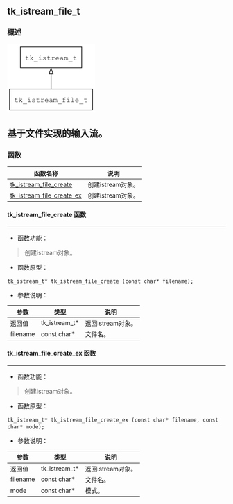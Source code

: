 ## tk\_istream\_file\_t
### 概述
![image](images/tk_istream_file_t_0.png)

基于文件实现的输入流。
----------------------------------
### 函数
<p id="tk_istream_file_t_methods">

| 函数名称 | 说明 | 
| -------- | ------------ | 
| <a href="#tk_istream_file_t_tk_istream_file_create">tk\_istream\_file\_create</a> | 创建istream对象。 |
| <a href="#tk_istream_file_t_tk_istream_file_create_ex">tk\_istream\_file\_create\_ex</a> | 创建istream对象。 |
#### tk\_istream\_file\_create 函数
-----------------------

* 函数功能：

> <p id="tk_istream_file_t_tk_istream_file_create">创建istream对象。

* 函数原型：

```
tk_istream_t* tk_istream_file_create (const char* filename);
```

* 参数说明：

| 参数 | 类型 | 说明 |
| -------- | ----- | --------- |
| 返回值 | tk\_istream\_t* | 返回istream对象。 |
| filename | const char* | 文件名。 |
#### tk\_istream\_file\_create\_ex 函数
-----------------------

* 函数功能：

> <p id="tk_istream_file_t_tk_istream_file_create_ex">创建istream对象。

* 函数原型：

```
tk_istream_t* tk_istream_file_create_ex (const char* filename, const char* mode);
```

* 参数说明：

| 参数 | 类型 | 说明 |
| -------- | ----- | --------- |
| 返回值 | tk\_istream\_t* | 返回istream对象。 |
| filename | const char* | 文件名。 |
| mode | const char* | 模式。 |
